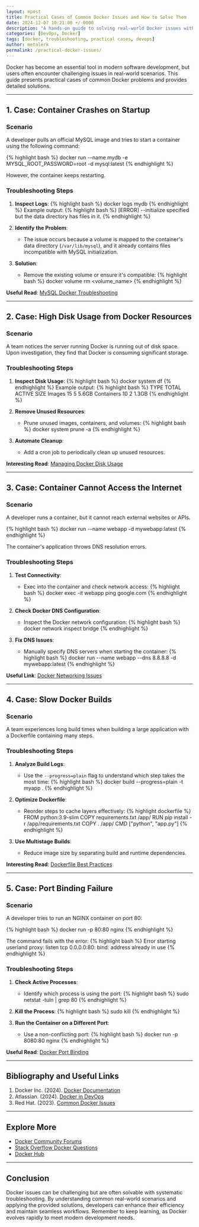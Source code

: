 ```yaml
---
layout: mpost
title: Practical Cases of Common Docker Issues and How to Solve Them
date: 2024-12-07 10:21:00 +/-0000
description: "A hands-on guide to solving real-world Docker issues with step-by-step troubleshooting examples."
categories: [DevOps, Docker]
tags: [docker, troubleshooting, practical cases, devops]
author: metalerk
permalink: /practical-docker-issues/
---
```


Docker has become an essential tool in modern software development, but users often encounter challenging issues in real-world scenarios. This guide presents practical cases of common Docker problems and provides detailed solutions.

---

## 1. Case: Container Crashes on Startup

### Scenario
A developer pulls an official MySQL image and tries to start a container using the following command:

{% highlight bash %}
docker run --name mydb -e MYSQL_ROOT_PASSWORD=root -d mysql:latest
{% endhighlight %}

However, the container keeps restarting.

### Troubleshooting Steps
1. **Inspect Logs**:
   {% highlight bash %}
   docker logs mydb
   {% endhighlight %}
   Example output:
   {% highlight bash %}
   [ERROR] --initialize specified but the data directory has files in it.
   {% endhighlight %}

2. **Identify the Problem**:
   - The issue occurs because a volume is mapped to the container's data directory (`/var/lib/mysql`), and it already contains files incompatible with MySQL initialization.

3. **Solution**:
   - Remove the existing volume or ensure it's compatible:
     {% highlight bash %}
     docker volume rm <volume_name>
     {% endhighlight %}

**Useful Read**: [MySQL Docker Troubleshooting](https://hub.docker.com/_/mysql)

---

## 2. Case: High Disk Usage from Docker Resources

### Scenario
A team notices the server running Docker is running out of disk space. Upon investigation, they find that Docker is consuming significant storage.

### Troubleshooting Steps
1. **Inspect Disk Usage**:
   {% highlight bash %}
   docker system df
   {% endhighlight %}
   Example output:
   {% highlight bash %}
   TYPE                TOTAL               ACTIVE              SIZE
   Images              15                  5                  5.6GB
   Containers          10                  2                  1.3GB
   {% endhighlight %}

2. **Remove Unused Resources**:
   - Prune unused images, containers, and volumes:
     {% highlight bash %}
     docker system prune -a
     {% endhighlight %}

3. **Automate Cleanup**:
   - Add a cron job to periodically clean up unused resources.

**Interesting Read**: [Managing Docker Disk Usage](https://docs.docker.com/config/pruning/)

---

## 3. Case: Container Cannot Access the Internet

### Scenario
A developer runs a container, but it cannot reach external websites or APIs.

{% highlight bash %}
docker run --name webapp -d mywebapp:latest
{% endhighlight %}

The container's application throws DNS resolution errors.

### Troubleshooting Steps
1. **Test Connectivity**:
   - Exec into the container and check network access:
     {% highlight bash %}
     docker exec -it webapp ping google.com
     {% endhighlight %}

2. **Check Docker DNS Configuration**:
   - Inspect the Docker network configuration:
     {% highlight bash %}
     docker network inspect bridge
     {% endhighlight %}

3. **Fix DNS Issues**:
   - Manually specify DNS servers when starting the container:
     {% highlight bash %}
     docker run --name webapp --dns 8.8.8.8 -d mywebapp:latest
     {% endhighlight %}

**Useful Link**: [Docker Networking Issues](https://docs.docker.com/network/)

---

## 4. Case: Slow Docker Builds

### Scenario
A team experiences long build times when building a large application with a Dockerfile containing many steps.

### Troubleshooting Steps
1. **Analyze Build Logs**:
   - Use the `--progress=plain` flag to understand which step takes the most time:
     {% highlight bash %}
     docker build --progress=plain -t myapp .
     {% endhighlight %}

2. **Optimize Dockerfile**:
   - Reorder steps to cache layers effectively:
     {% highlight dockerfile %}
     FROM python:3.9-slim
     COPY requirements.txt /app/
     RUN pip install -r /app/requirements.txt
     COPY . /app/
     CMD ["python", "app.py"]
     {% endhighlight %}

3. **Use Multistage Builds**:
   - Reduce image size by separating build and runtime dependencies.

**Interesting Read**: [Dockerfile Best Practices](https://docs.docker.com/develop/develop-images/dockerfile_best-practices/)

---

## 5. Case: Port Binding Failure

### Scenario
A developer tries to run an NGINX container on port 80:

{% highlight bash %}
docker run -p 80:80 nginx
{% endhighlight %}

The command fails with the error:
{% highlight bash %}
Error starting userland proxy: listen tcp 0.0.0.0:80: bind: address already in use
{% endhighlight %}

### Troubleshooting Steps
1. **Check Active Processes**:
   - Identify which process is using the port:
     {% highlight bash %}
     sudo netstat -tuln | grep 80
     {% endhighlight %}

2. **Kill the Process**:
   {% highlight bash %}
   sudo kill <pid>
   {% endhighlight %}

3. **Run the Container on a Different Port**:
   - Use a non-conflicting port:
     {% highlight bash %}
     docker run -p 8080:80 nginx
     {% endhighlight %}

**Useful Read**: [Docker Port Binding](https://docs.docker.com/config/containers/container-networking/)

---

## Bibliography and Useful Links

1. Docker Inc. (2024). [Docker Documentation](https://docs.docker.com/)
2. Atlassian. (2024). [Docker in DevOps](https://www.atlassian.com/devops/tools/docker)
3. Red Hat. (2023). [Common Docker Issues](https://www.redhat.com/en/topics/containers/what-is-docker)

---

## Explore More

- [Docker Community Forums](https://forums.docker.com/)
- [Stack Overflow Docker Questions](https://stackoverflow.com/questions/tagged/docker)
- [Docker Hub](https://hub.docker.com/)

---

## Conclusion

Docker issues can be challenging but are often solvable with systematic troubleshooting. By understanding common real-world scenarios and applying the provided solutions, developers can enhance their efficiency and maintain seamless workflows. Remember to keep learning, as Docker evolves rapidly to meet modern development needs.
